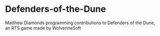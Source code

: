 # Defenders-of-the-Dune
Matthew Diamonds programming contributions to Defenders of the Dune, an RTS game made by WolverineSoft
